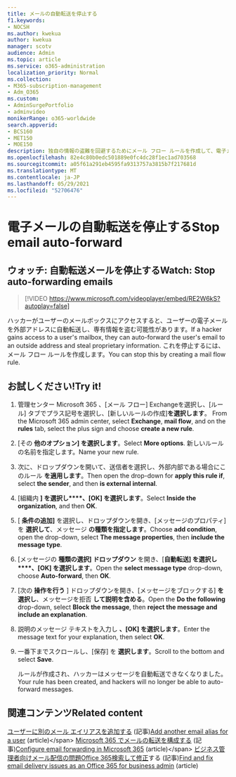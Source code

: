 ```yaml
---
title: メールの自動転送を停止する
f1.keywords:
- NOCSH
ms.author: kwekua
author: kwekua
manager: scotv
audience: Admin
ms.topic: article
ms.service: o365-administration
localization_priority: Normal
ms.collection:
- M365-subscription-management
- Adm_O365
ms.custom:
- AdminSurgePortfolio
- adminvideo
monikerRange: o365-worldwide
search.appverid:
- BCS160
- MET150
- MOE150
description: 独自の情報の盗難を回避するためにメール フロー ルールを作成して、電子メールの自動転送を停止する方法について説明します。
ms.openlocfilehash: 82e4c80b0edc501889e0fc4dc28f1ec1ad703568
ms.sourcegitcommit: a05f61a291eb4595fa9313757a3815b7f217681d
ms.translationtype: MT
ms.contentlocale: ja-JP
ms.lasthandoff: 05/29/2021
ms.locfileid: "52706476"
---
```

# <a name="stop-email-auto-forward"></a><span data-ttu-id="8de52-103">電子メールの自動転送を停止する</span><span class="sxs-lookup"><span data-stu-id="8de52-103">Stop email auto-forward</span></span>

## <a name="watch-stop-auto-forwarding-emails"></a><span data-ttu-id="8de52-104">ウォッチ: 自動転送メールを停止する</span><span class="sxs-lookup"><span data-stu-id="8de52-104">Watch: Stop auto-forwarding emails</span></span>

> [!VIDEO https://www.microsoft.com/videoplayer/embed/RE2W6kS?autoplay=false]

<span data-ttu-id="8de52-105">ハッカーがユーザーのメールボックスにアクセスすると、ユーザーの電子メールを外部アドレスに自動転送し、専有情報を盗む可能性があります。</span><span class="sxs-lookup"><span data-stu-id="8de52-105">If a hacker gains access to a user's mailbox, they can auto-forward the user's email to an outside address and steal proprietary information.</span></span> <span data-ttu-id="8de52-106">これを停止するには、メール フロー ルールを作成します。</span><span class="sxs-lookup"><span data-stu-id="8de52-106">You can stop this by creating a mail flow rule.</span></span>

## <a name="try-it"></a><span data-ttu-id="8de52-107">お試しください!</span><span class="sxs-lookup"><span data-stu-id="8de52-107">Try it!</span></span>

1. <span data-ttu-id="8de52-108">管理センター Microsoft 365 、[メール フロー] Exchangeを選択し、[ルール] タブでプラス記号を選択し、[新しいルールの作成]**を選択します**。 </span><span class="sxs-lookup"><span data-stu-id="8de52-108">From the Microsoft 365 admin center, select **Exchange**, **mail flow**, and on the **rules** tab, select the plus sign and choose **create a new rule**.</span></span>
1. <span data-ttu-id="8de52-109">[その **他のオプション] を選択します**。</span><span class="sxs-lookup"><span data-stu-id="8de52-109">Select **More options**.</span></span> <span data-ttu-id="8de52-110">新しいルールの名前を指定します。</span><span class="sxs-lookup"><span data-stu-id="8de52-110">Name your new rule.</span></span>
1. <span data-ttu-id="8de52-111">次に、ドロップダウンを開いて、送信者を選択し、外部内部である場合にこのルール **を適用します**。</span><span class="sxs-lookup"><span data-stu-id="8de52-111">Then open the drop-down for **apply this rule if**, select **the sender**, and then **is external internal**.</span></span>
1. <span data-ttu-id="8de52-112">[組織内 **] を選択し\*\*\*\*、[OK] を選択します**。</span><span class="sxs-lookup"><span data-stu-id="8de52-112">Select **Inside the organization**, and then **OK**.</span></span>
1. <span data-ttu-id="8de52-113">[ **条件の追加]** を選択し、ドロップダウンを開き、[メッセージのプロパティ] を **選択して**、メッセージ **の種類を指定します**。</span><span class="sxs-lookup"><span data-stu-id="8de52-113">Choose **add condition**, open the drop-down, select **The message properties**, then **include the message type**.</span></span>
1. <span data-ttu-id="8de52-114">[メッセージの **種類の選択] ドロップダウン** を開き、[**自動転送] を選択し\*\*\*\*、[OK] を選択します**。</span><span class="sxs-lookup"><span data-stu-id="8de52-114">Open the **select message type** drop-down, choose **Auto-forward**, then **OK**.</span></span>
1. <span data-ttu-id="8de52-115">[次の **操作を行う** ] ドロップダウンを開き、[メッセージをブロックする] **を選択し**、メッセージを拒否 **して説明を含める**。</span><span class="sxs-lookup"><span data-stu-id="8de52-115">Open the **Do the following** drop-down, select **Block the message**, then **reject the message and include an explanation**.</span></span>
1. <span data-ttu-id="8de52-116">説明のメッセージ テキストを入力し **、[OK] を選択します**。</span><span class="sxs-lookup"><span data-stu-id="8de52-116">Enter the message text for your explanation, then select **OK**.</span></span>
1. <span data-ttu-id="8de52-117">一番下までスクロールし、[保存] を **選択します**。</span><span class="sxs-lookup"><span data-stu-id="8de52-117">Scroll to the bottom and select **Save**.</span></span>

    <span data-ttu-id="8de52-118">ルールが作成され、ハッカーはメッセージを自動転送できなくなりました。</span><span class="sxs-lookup"><span data-stu-id="8de52-118">Your rule has been created, and hackers will no longer be able to auto-forward messages.</span></span>

## <a name="related-content"></a><span data-ttu-id="8de52-119">関連コンテンツ</span><span class="sxs-lookup"><span data-stu-id="8de52-119">Related content</span></span>

<span data-ttu-id="8de52-120">[ユーザーに別のメール エイリアスを追加する](../admin/email/add-another-email-alias-for-a-user.md) (記事)</span><span class="sxs-lookup"><span data-stu-id="8de52-120">[Add another email alias for a user](../admin/email/add-another-email-alias-for-a-user.md) (article)\</span></span>
<span data-ttu-id="8de52-121">[Microsoft 365 でメールの転送を構成する](../admin/email/configure-email-forwarding.md) (記事)</span><span class="sxs-lookup"><span data-stu-id="8de52-121">[Configure email forwarding in Microsoft 365](../admin/email/configure-email-forwarding.md) (article)\</span></span>
<span data-ttu-id="8de52-122">[ビジネス管理者向けメール配信の問題Office 365検索して修正](/exchange/troubleshoot/email-delivery/email-delivery-issues)する (記事)</span><span class="sxs-lookup"><span data-stu-id="8de52-122">[Find and fix email delivery issues as an Office 365 for business admin](/exchange/troubleshoot/email-delivery/email-delivery-issues) (article)</span></span>